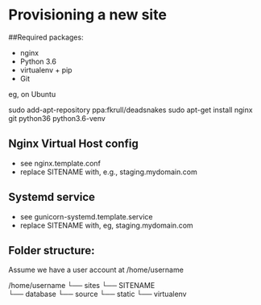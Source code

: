 Provisioning a new site
=======================

##Required packages:
+ nginx
+ Python 3.6
+ virtualenv + pip
+ Git

eg, on Ubuntu

sudo add-apt-repository ppa:fkrull/deadsnakes
sudo apt-get install nginx git python36 python3.6-venv

## Nginx Virtual Host config

+ see nginx.template.conf
+ replace SITENAME with, e.g., staging.mydomain.com

## Systemd service

+ see gunicorn-systemd.template.service
+ replace SITENAME with, eg, staging.mydomain.com

## Folder structure:

Assume we have a user account at /home/username

/home/username
└── sites
	└── SITENAME	
		└── database
		└── source
		└── static
		└── virtualenv
		
